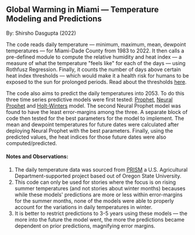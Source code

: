 ## Global Warming in Miami — Temperature Modeling and Predictions

By: Shirsho Dasgupta (2022)

The code reads daily temperature — minimum, maximum, mean, dewpoint temperatures — for Miami-Dade County from 1983 to 2022. It then calls a pre-defined module to compute the relative humidity and heat index — a measure of what the temperature "feels like" for each of the days — using Rothfusz Regression.
Finally, it counts the number of days above certain heat index thresholds — which would make it a health risk for humans to be exposed to the sun for prolonged periods. Read about the thresholds [here](https://www.weather.gov/ama/heatindex#:~:text=If%20you%20are%20exposed%20to,physical%20activity%20in%20the%20heat.). 

The code also aims to predict the daily temperatures into 2053. 
To do this three time series predictive models were first tested: [Prophet](https://facebook.github.io/prophet/), [Neural Prophet](https://neuralprophet.com/) and [Holt-Winters](https://otexts.com/fpp3/holt-winters.html) model. The second Neural Prophet model was found to have the least error-margins among the three. A separate block of code then tested for the best parameters for the model to implement. The mean and dewpoint temperatures for future dates were calculated after deploying Neural Prophet with the best parameters. Finally, using the predicted values, the heat indices for those future dates were also computed/predicted. 


#### Notes and Observations:

1. The daily temperature data was sourced from [PRISM](https://prism.oregonstate.edu/) a U.S. Agricultural Department-supported project based out of Oregon State University.
2. This code can only be used for stories where the focus is on rising summer temperatures (and not stories about winter months) becauses while these models' predictions are more or less within error-margins for the summer months, none of the models were able to properly account for the variations in daily temperatures in winter.
3. It is better to restrict predictions to 3-5 years using these models — the more into the future the model went, the more the predictions became dependent on prior predictions, magnifying error margins. 
